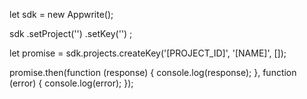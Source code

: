 let sdk = new Appwrite();

sdk
    .setProject('')
    .setKey('')
;

let promise = sdk.projects.createKey('[PROJECT_ID]', '[NAME]', []);

promise.then(function (response) {
    console.log(response);
}, function (error) {
    console.log(error);
});